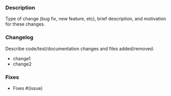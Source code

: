 ### Description
Type of change (bug fix, new feature, etc), brief description, and motivation for these changes.

### Changelog
Describe code/test/documentation changes and files added/removed.
- change1
- change2

### Fixes 
- Fixes #(issue)
